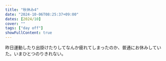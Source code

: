 ```yaml
---
title: "秋休み4"
date: "2024-10-06T08:25:37+09:00"
dates: [2024/10]
cover: ""
tags: ["day off"]
showFullContent: true
---
```


昨日運動したり出掛けたりしてなんか疲れてしまったのか、普通にお休みしていた。いまひとつのりきれない。
